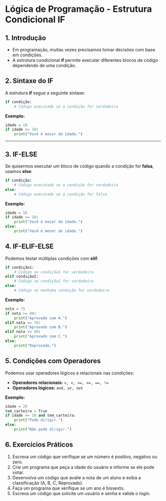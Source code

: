 # Lógica de Programação - Estrutura Condicional IF


## **1. Introdução**
- Em programação, muitas vezes precisamos tomar decisões com base em condições.
- A estrutura condicional **if** permite executar diferentes blocos de código dependendo de uma condição.

## **2. Sintaxe do IF**
A estrutura **if** segue a seguinte sintaxe:

```python
if condição:
    # Código executado se a condição for verdadeira
```

**Exemplo:**
```python
idade = 18
if idade >= 18:
    print("Você é maior de idade.")
```

---

## **3. IF-ELSE**
Se quisermos executar um bloco de código quando a condição for **falsa**, usamos **else**:

```python
if condição:
    # Código executado se a condição for verdadeira
else:
    # Código executado se a condição for falsa
```

**Exemplo:**
```python
idade = 16
if idade >= 18:
    print("Você é maior de idade.")
else:
    print("Você é menor de idade.")
```

## **4. IF-ELIF-ELSE**
Podemos testar múltiplas condições com **elif**:

```python
if condição1:
    # Código se condição1 for verdadeira
elif condição2:
    # Código se condição2 for verdadeira
else:
    # Código se nenhuma condição for verdadeira
```

**Exemplo:**
```python
nota = 75
if nota >= 90:
    print("Aprovado com A.")
elif nota >= 70:
    print("Aprovado com B.")
elif nota >= 50:
    print("Aprovado com C.")
else:
    print("Reprovado.")
```

## **5. Condições com Operadores**
Podemos usar operadores lógicos e relacionais nas condições:

- **Operadores relacionais:** `>, <, >=, <=, ==, !=`
- **Operadores lógicos:** `and, or, not`

**Exemplo:**
```python
idade = 20
tem_carteira = True
if idade >= 18 and tem_carteira:
    print("Pode dirigir.")
else:
    print("Não pode dirigir.")
```

## **6. Exercícios Práticos**
1. Escreva um código que verifique se um número é positivo, negativo ou zero.
2. Crie um programa que peça a idade do usuário e informe se ele pode votar.
3. Desenvolva um código que avalie a nota de um aluno e exiba a classificação (A, B, C, Reprovado).
4. Faça um programa que verifique se um ano é bissexto.
5. Escreva um código que solicite um usuário e senha e valide o login.



